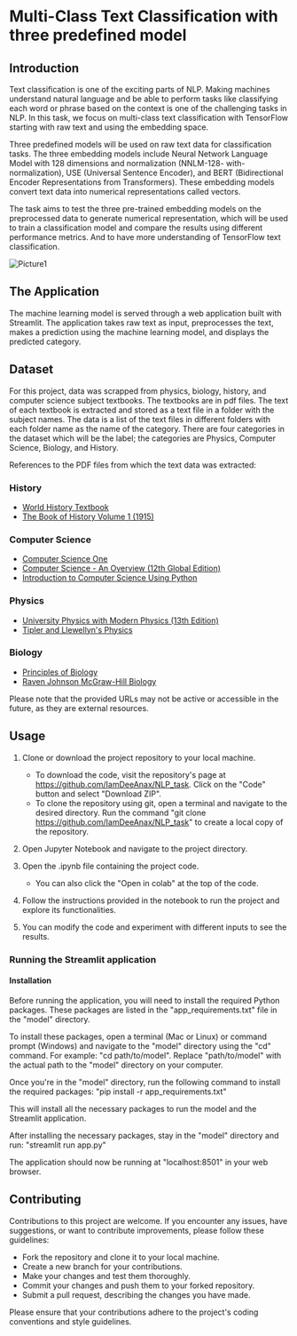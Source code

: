 # Multi-Class Text Classification with three predefined model

## Introduction
Text classification is one of the exciting parts of NLP. Making machines understand natural language and be able to perform tasks like classifying each word or phrase based on the context is one of the challenging tasks in NLP. In this task, we focus on multi-class text classification with TensorFlow starting with raw text and using the embedding space.
 
Three predefined models will be used on raw text data for classification tasks. The three embedding models include Neural Network Language Model with 128 dimensions and normalization (NNLM-128- with-normalization), USE (Universal Sentence Encoder), and BERT (Bidirectional Encoder Representations from Transformers). These embedding models convert text data into numerical representations called vectors.

The task aims to test the three pre-trained embedding models on the preprocessed data to generate numerical representation, which will be used to train a classification model and compare the results using different performance metrics. And to have more understanding of TensorFlow text classification. 

![Picture1](https://github.com/IamDeeAnax/NLP_task/assets/111533591/843dd0c4-1854-404c-8632-81e5455d360a)

## The Application

The machine learning model is served through a web application built with Streamlit. The application takes raw text as input, preprocesses the text, makes a prediction using the machine learning model, and displays the predicted category.

## Dataset

For this project, data was scrapped from physics, biology, history, and computer science subject textbooks. The textbooks are in pdf files. The text of each textbook is extracted and stored as a text file in a folder with the subject names. The data is a list of the text files in different folders with each folder name as the name of the category. There are four categories in the dataset which will be the label; the categories are Physics, Computer Science, Biology, and History. 

References to the PDF files from which the text data was extracted:

### History
- [World History Textbook](https://www.livoniapublicschools.org/site/handlers/filedownload.ashx?moduleinstanceid=13448&dataid=5707&FileName=World%20History%20Textbook.pdf) 
- [The Book of History Volume 1 (1915)](http://www.public-library.uk/dailyebook/The%20Book%20of%20History%20Volume%201%20(1915).pdf)  
### Computer Science
- [Computer Science One](https://cse.unl.edu/~cbourke/ComputerScienceOne.pdf)
- [Computer Science - An Overview (12th Global Edition)](https://jhzhang.cn/resources/A050113G/Computer%20Science-%20An%20Overview%20(12th%20Global%20Edition).pdf)
- [Introduction to Computer Science Using Python](http://bedford-computing.co.uk/learning/wp-content/uploads/2015/10/Introduction-to-Computer-Science-Using-Python.pdf)
  
### Physics
- [University Physics with Modern Physics (13th Edition)](https://physica.cloud/ajab/uploads/2018/10/Hugh-D.-Young-Roger-A.-Freedman-A.-Lewis-Ford-University-Physics-with-Modern-Physics-with-MasteringPhysics®-13th-Edition-Addison-Wesley-2011.pdf)
- [Tipler and Llewellyn's Physics](https://web.pdx.edu/~pmoeck/books/Tipler_Llewellyn.pdf)
  
### Biology
- [Principles of Biology](http://dept.clcillinois.edu/biodv/PrinciplesOfBiology.pdf)
- [Raven Johnson McGraw-Hill Biology](https://biology.org.ua/files/lib/Raven_Johnson_McGraw-Hill_Biology.pdf)
  
Please note that the provided URLs may not be active or accessible in the future, as they are external resources.

## Usage

1. Clone or download the project repository to your local machine.
   - To download the code, visit the repository's page at https://github.com/IamDeeAnax/NLP_task. Click on the "Code" button and select "Download ZIP".
   - To clone the repository using git, open a terminal and navigate to the desired directory. Run the command "git clone https://github.com/IamDeeAnax/NLP_task" to create a local copy of the repository.

2. Open Jupyter Notebook and navigate to the project directory.

3. Open the .ipynb file containing the project code.
    - You can also click the "Open in colab" at the top of the code.
    
4. Follow the instructions provided in the notebook to run the project and explore its functionalities.

5. You can modify the code and experiment with different inputs to see the results.

### Running the Streamlit application

#### Installation

Before running the application, you will need to install the required Python packages. These packages are listed in the "app_requirements.txt" file in the "model" directory.

To install these packages, open a terminal (Mac or Linux) or command prompt (Windows) and navigate to the "model" directory using the "cd" command. For example: "cd path/to/model". Replace "path/to/model" with the actual path to the "model" directory on your computer.

Once you're in the "model" directory, run the following command to install the required packages: "pip install -r app_requirements.txt"

This will install all the necessary packages to run the model and the Streamlit application.

After installing the necessary packages, stay in the "model" directory and run: "streamlit run app.py"

The application should now be running at "localhost:8501" in your web browser.

## Contributing

Contributions to this project are welcome. If you encounter any issues, have suggestions, or want to contribute improvements, please follow these guidelines:

- Fork the repository and clone it to your local machine.
- Create a new branch for your contributions.
- Make your changes and test them thoroughly.
- Commit your changes and push them to your forked repository.
- Submit a pull request, describing the changes you have made.

Please ensure that your contributions adhere to the project's coding conventions and style guidelines.
